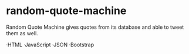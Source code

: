 # random-quote-machine
Random Quote Machine gives quotes from its database and able to tweet them as well.

·HTML   ·JavaScript   ·JSON   ·Bootstrap
